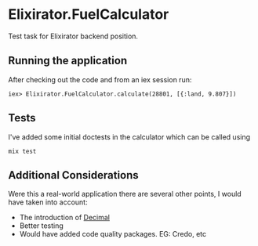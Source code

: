 # Elixirator.FuelCalculator

Test task for Elixirator backend position.

## Running the application

After checking out the code and from an iex session run:

`iex> Elixirator.FuelCalculator.calculate(28801, [{:land, 9.807}])`

## Tests

I've added some initial doctests in the calculator which can be called
using

`mix test`

## Additional Considerations

Were this a real-world application there are several other points, I would have taken into account:

- The introduction of [Decimal](https://hexdocs.pm/decimal/readme.html)
- Better testing
- Would have added code quality packages. EG: Credo, etc
